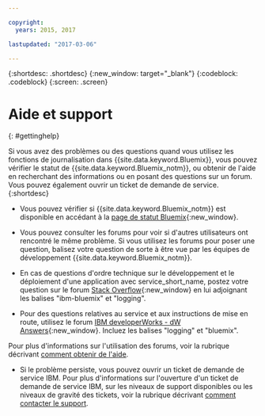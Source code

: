 ```yaml
---

copyright:
  years: 2015, 2017

lastupdated: "2017-03-06"

---
```



{:shortdesc: .shortdesc}
{:new_window: target="_blank"}
{:codeblock: .codeblock}
{:screen: .screen}


# Aide et support
{: #gettinghelp}

Si vous avez des problèmes ou des questions quand vous utilisez les fonctions de journalisation dans {{site.data.keyword.Bluemix}}, vous pouvez vérifier le statut de {{site.data.keyword.Bluemix_notm}}, ou obtenir de l'aide en recherchant des informations ou en posant des questions sur un forum. Vous pouvez également ouvrir un ticket de demande de service.
{:shortdesc}

* Vous pouvez vérifier si {{site.data.keyword.Bluemix_notm}} est disponible en accédant à la [page de statut Bluemix](https://developer.ibm.com/bluemix/support/#status){:new_window}.

* Vous pouvez consulter les forums pour voir si d'autres utilisateurs ont rencontré le même problème. Si vous utilisez les forums pour poser une question, balisez votre question de sorte à être vue par les équipes de développement {{site.data.keyword.Bluemix_notm}}.
<!--Insert the appropriate Stack Overflow tag for your service for <service_keyword> in URL and text below:  -->
  * En cas de questions d'ordre technique sur le développement et le déploiement d'une application avec service_short_name, postez votre question sur le forum [Stack Overflow](http://stackoverflow.com/search?q=logging+ibm-bluemix){:new_window} en lui adjoignant les balises "ibm-bluemix" et "logging".
<!--Insert the appropriate dW Answers tag for your service for <service_keyword> in URL below:  -->
  * Pour des questions relatives au service et aux instructions de mise en route, utilisez le forum [IBM developerWorks - dW Answers](https://developer.ibm.com/answers/topics/logging/?smartspace=bluemix){:new_window}. Incluez les balises "logging" et "bluemix".

Pour plus d'informations sur l'utilisation des forums, voir la rubrique décrivant [comment obtenir de l'aide](https://www.{DomainName}/docs/support/index.html#getting-help).

* Si le problème persiste, vous pouvez ouvrir un ticket de demande de service IBM. Pour plus d'informations sur l'ouverture d'un ticket de demande de service IBM, sur les niveaux de support disponibles ou les niveaux de gravité des tickets, voir la rubrique décrivant [comment contacter le support](https://www.{DomainName}/docs/support/index.html#contacting-support).

